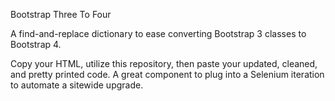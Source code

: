 Bootstrap Three To Four

A find-and-replace dictionary to ease converting Bootstrap 3 classes to Bootstrap 4.

Copy your HTML, utilize this repository, then paste your updated, cleaned, and pretty printed code.
A great component to plug into a Selenium iteration to automate a sitewide upgrade. 
